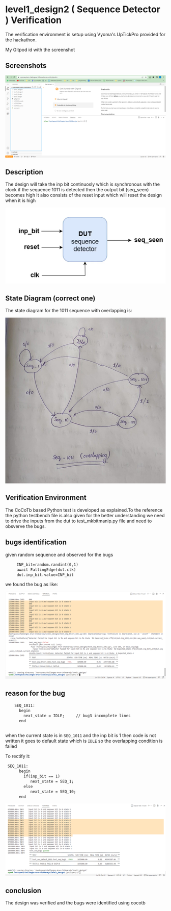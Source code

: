 # level1_design2 ( Sequence Detector ) Verification
The verification environment is setup using Vyoma's UpTickPro provided for the hackathon.

My Gitpod id with the screenshot


## Screenshots

![App Screenshot](https://github.com/Arun-Chikkaraju/vyoma-arun/blob/main/gitpod%20home%20screen.png)

## Description
The design will take the inp bit continuosly which is synchronous with the clock 
if the sequence 1011 is detected then the output bit (seq_seen) becomes high
It also consists of the reset input which will reset the design when it is high

![App Screenshot](https://github.com/Arun-Chikkaraju/vyoma-arun/blob/main/p1.png)

## State Diagram (correct one)

The state diagram for the 1011 sequence with overlapping is:

![App Screenshot](https://github.com/Arun-Chikkaraju/vyoma-arun/blob/main/p2.jpg)



## Verification Environment

  The CoCoTb based Python test is developed as explained.To the reference the python testbench file is also given for the better understanding
  we need to drive the inputs from the dut to test_mkbitmanip.py file and need to obsverve the bugs.
  
## bugs identification

 given random sequence and observed for the bugs 
  
  

```
     INP_bit=random.randint(0,1)
     await FallingEdge(dut.clk)
     dut.inp_bit.value=INP_bit
```
 
 we found the bug as like:
 
 ![App Screenshot](https://github.com/Arun-Chikkaraju/vyoma-arun/blob/main/p3.png)
 

 



## reason for the bug


```
    SEQ_1011:
      begin
        next_state = IDLE;     // bug3 incomplete lines
      end
      
```

when the current state is in ``SEQ_1011`` and the inp bit is 1 then code is not written it goes to 
default state which is ``IDLE`` so the overlapping condition is failed

To rectify it:


```
 SEQ_1011:
      begin
        if(inp_bit == 1)
           next_state = SEQ_1;
        else
           next_state = SEQ_10;
      end
```

 ![App Screenshot](https://github.com/Arun-Chikkaraju/vyoma-arun/blob/main/p4.png)

## conclusion 

The design was verified and the bugs were identified using cocotb

